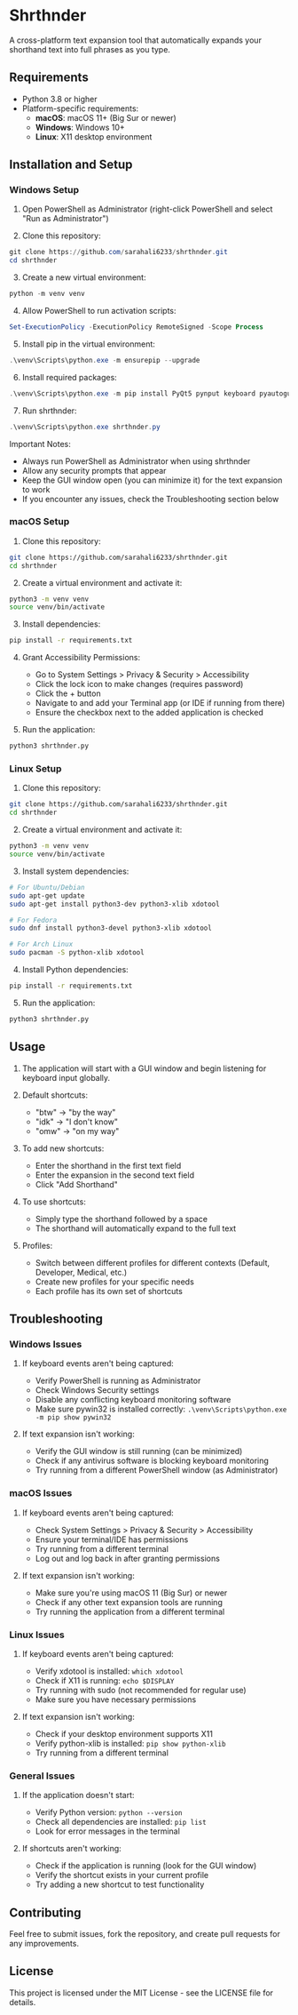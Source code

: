 # Shrthnder

A cross-platform text expansion tool that automatically expands your shorthand text into full phrases as you type.

## Requirements

- Python 3.8 or higher
- Platform-specific requirements:
  - **macOS**: macOS 11+ (Big Sur or newer)
  - **Windows**: Windows 10+
  - **Linux**: X11 desktop environment

## Installation and Setup

### Windows Setup

1. Open PowerShell as Administrator (right-click PowerShell and select "Run as Administrator")

2. Clone this repository:
```powershell
git clone https://github.com/sarahali6233/shrthnder.git
cd shrthnder
```

3. Create a new virtual environment:
```powershell
python -m venv venv
```

4. Allow PowerShell to run activation scripts:
```powershell
Set-ExecutionPolicy -ExecutionPolicy RemoteSigned -Scope Process
```

5. Install pip in the virtual environment:
```powershell
.\venv\Scripts\python.exe -m ensurepip --upgrade
```

6. Install required packages:
```powershell
.\venv\Scripts\python.exe -m pip install PyQt5 pynput keyboard pyautogui pywin32
```

7. Run shrthnder:
```powershell
.\venv\Scripts\python.exe shrthnder.py
```

Important Notes:
- Always run PowerShell as Administrator when using shrthnder
- Allow any security prompts that appear
- Keep the GUI window open (you can minimize it) for the text expansion to work
- If you encounter any issues, check the Troubleshooting section below

### macOS Setup

1. Clone this repository:
```bash
git clone https://github.com/sarahali6233/shrthnder.git
cd shrthnder
```

2. Create a virtual environment and activate it:
```bash
python3 -m venv venv
source venv/bin/activate
```

3. Install dependencies:
```bash
pip install -r requirements.txt
```

4. Grant Accessibility Permissions:
   - Go to System Settings > Privacy & Security > Accessibility
   - Click the lock icon to make changes (requires password)
   - Click the + button
   - Navigate to and add your Terminal app (or IDE if running from there)
   - Ensure the checkbox next to the added application is checked

5. Run the application:
```bash
python3 shrthnder.py
```

### Linux Setup

1. Clone this repository:
```bash
git clone https://github.com/sarahali6233/shrthnder.git
cd shrthnder
```

2. Create a virtual environment and activate it:
```bash
python3 -m venv venv
source venv/bin/activate
```

3. Install system dependencies:
```bash
# For Ubuntu/Debian
sudo apt-get update
sudo apt-get install python3-dev python3-xlib xdotool

# For Fedora
sudo dnf install python3-devel python3-xlib xdotool

# For Arch Linux
sudo pacman -S python-xlib xdotool
```

4. Install Python dependencies:
```bash
pip install -r requirements.txt
```

5. Run the application:
```bash
python3 shrthnder.py
```

## Usage

1. The application will start with a GUI window and begin listening for keyboard input globally.

2. Default shortcuts:
   - "btw" → "by the way"
   - "idk" → "I don't know"
   - "omw" → "on my way"

3. To add new shortcuts:
   - Enter the shorthand in the first text field
   - Enter the expansion in the second text field
   - Click "Add Shorthand"

4. To use shortcuts:
   - Simply type the shorthand followed by a space
   - The shorthand will automatically expand to the full text

5. Profiles:
   - Switch between different profiles for different contexts (Default, Developer, Medical, etc.)
   - Create new profiles for your specific needs
   - Each profile has its own set of shortcuts

## Troubleshooting

### Windows Issues

1. If keyboard events aren't being captured:
   - Verify PowerShell is running as Administrator
   - Check Windows Security settings
   - Disable any conflicting keyboard monitoring software
   - Make sure pywin32 is installed correctly: `.\venv\Scripts\python.exe -m pip show pywin32`

2. If text expansion isn't working:
   - Verify the GUI window is still running (can be minimized)
   - Check if any antivirus software is blocking keyboard monitoring
   - Try running from a different PowerShell window (as Administrator)

### macOS Issues

1. If keyboard events aren't being captured:
   - Check System Settings > Privacy & Security > Accessibility
   - Ensure your terminal/IDE has permissions
   - Try running from a different terminal
   - Log out and log back in after granting permissions

2. If text expansion isn't working:
   - Make sure you're using macOS 11 (Big Sur) or newer
   - Check if any other text expansion tools are running
   - Try running the application from a different terminal

### Linux Issues

1. If keyboard events aren't being captured:
   - Verify xdotool is installed: `which xdotool`
   - Check if X11 is running: `echo $DISPLAY`
   - Try running with sudo (not recommended for regular use)
   - Make sure you have necessary permissions

2. If text expansion isn't working:
   - Check if your desktop environment supports X11
   - Verify python-xlib is installed: `pip show python-xlib`
   - Try running from a different terminal

### General Issues

1. If the application doesn't start:
   - Verify Python version: `python --version`
   - Check all dependencies are installed: `pip list`
   - Look for error messages in the terminal

2. If shortcuts aren't working:
   - Check if the application is running (look for the GUI window)
   - Verify the shortcut exists in your current profile
   - Try adding a new shortcut to test functionality

## Contributing

Feel free to submit issues, fork the repository, and create pull requests for any improvements.

## License

This project is licensed under the MIT License - see the LICENSE file for details.
